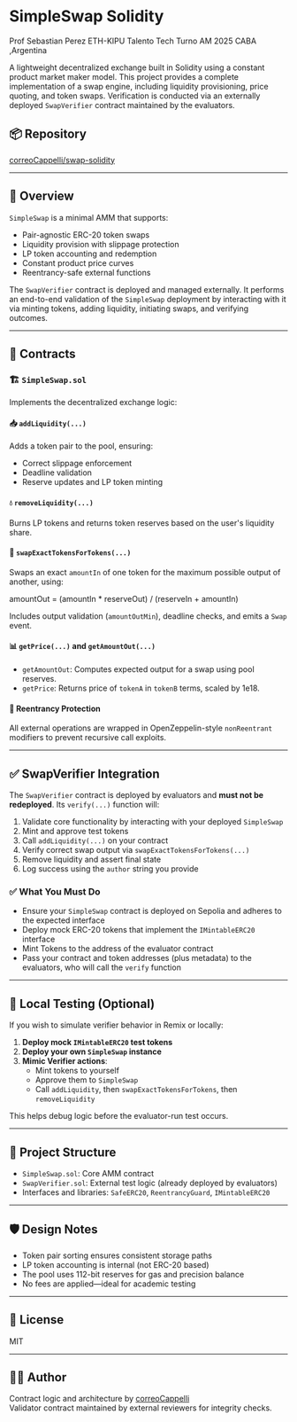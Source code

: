 # SimpleSwap Solidity

Prof Sebastian Perez ETH-KIPU Talento Tech Turno AM 2025 CABA ,Argentina

A lightweight decentralized exchange built in Solidity using a constant product market maker model. This project provides a complete implementation of a swap engine, including liquidity provisioning, price quoting, and token swaps. Verification is conducted via an externally deployed `SwapVerifier` contract maintained by the evaluators.

## 📦 Repository

[correoCappelli/swap-solidity](https://github.com/correoCappelli/swap-solidity.git)

---

## 🧠 Overview

`SimpleSwap` is a minimal AMM that supports:
- Pair-agnostic ERC-20 token swaps
- Liquidity provision with slippage protection
- LP token accounting and redemption
- Constant product price curves
- Reentrancy-safe external functions

The `SwapVerifier` contract is deployed and managed externally. It performs an end-to-end validation of the `SimpleSwap` deployment by interacting with it via minting tokens, adding liquidity, initiating swaps, and verifying outcomes.

---

## 🔧 Contracts

### 🏗️ `SimpleSwap.sol`

Implements the decentralized exchange logic:

#### 📥 `addLiquidity(...)`

Adds a token pair to the pool, ensuring:
- Correct slippage enforcement
- Deadline validation
- Reserve updates and LP token minting

#### 💧 `removeLiquidity(...)`

Burns LP tokens and returns token reserves based on the user's liquidity share.

#### 🔁 `swapExactTokensForTokens(...)`

Swaps an exact `amountIn` of one token for the maximum possible output of another, using:

amountOut = (amountIn * reserveOut) / (reserveIn + amountIn)


Includes output validation (`amountOutMin`), deadline checks, and emits a `Swap` event.

#### 📊 `getPrice(...)` and `getAmountOut(...)`

- `getAmountOut`: Computes expected output for a swap using pool reserves.
- `getPrice`: Returns price of `tokenA` in `tokenB` terms, scaled by 1e18.

#### 🔐 Reentrancy Protection

All external operations are wrapped in OpenZeppelin-style `nonReentrant` modifiers to prevent recursive call exploits.

---

## ✅ SwapVerifier Integration

The `SwapVerifier` contract is deployed by evaluators and **must not be redeployed**. Its `verify(...)` function will:
1. Validate core functionality by interacting with your deployed `SimpleSwap`
2. Mint and approve test tokens
3. Call `addLiquidity(...)` on your contract
4. Verify correct swap output via `swapExactTokensForTokens(...)`
5. Remove liquidity and assert final state
6. Log success using the `author` string you provide

### ✅ What You Must Do

- Ensure your `SimpleSwap` contract is deployed on Sepolia and adheres to the expected interface
- Deploy mock ERC-20 tokens that implement the `IMintableERC20` interface
- Mint Tokens to the address of the evaluator contract
- Pass your contract and token addresses (plus metadata) to the evaluators, who will call the `verify` function

---

## 🧪 Local Testing (Optional)

If you wish to simulate verifier behavior in Remix or locally:

1. **Deploy mock `IMintableERC20` test tokens**
2. **Deploy your own `SimpleSwap` instance**
3. **Mimic Verifier actions**:
   - Mint tokens to yourself
   - Approve them to `SimpleSwap`
   - Call `addLiquidity`, then `swapExactTokensForTokens`, then `removeLiquidity`

This helps debug logic before the evaluator-run test occurs.

---

## 📁 Project Structure

- `SimpleSwap.sol`: Core AMM contract
- `SwapVerifier.sol`: External test logic (already deployed by evaluators)
- Interfaces and libraries: `SafeERC20`, `ReentrancyGuard`, `IMintableERC20`

---

## 🛡️ Design Notes

- Token pair sorting ensures consistent storage paths
- LP token accounting is internal (not ERC-20 based)
- The pool uses 112-bit reserves for gas and precision balance
- No fees are applied—ideal for academic testing

---

## 📄 License

MIT

---

## 🧑‍💻 Author

Contract logic and architecture by [correoCappelli](https://github.com/correoCappelli)  
Validator contract maintained by external reviewers for integrity checks.
